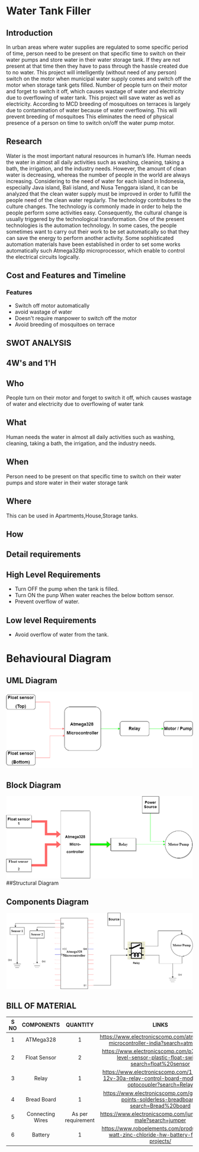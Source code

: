 # Water Tank Filler

## Introduction
In urban areas where water supplies are regulated to some specific period of time, person need to be present on that specific time to switch on their water pumps and store water in their water storage tank. If they are not present at that time then they have to pass through the hassle created due to no water. This project will intelligently (without need of any person) switch on the motor when municipal water supply comes and switch off the motor when storage tank gets filled.
Number of people turn on their motor and forget to switch it off, which causes wastage of water and electricity due to overflowing of water tank. This project will save water as well as electricity. According to MCD breeding of mosquitoes on terraces is largely due to contamination of water because of water overflowing. This will prevent breeding of mosquitoes This eliminates the need of physical presence of a person on time to switch on/off the water pump motor.
## Research
Water is the most important natural resources in human’s life. Human needs the water in almost all daily activities such as
washing, cleaning, taking a bath, the irrigation, and the industry needs. However, the amount of clean water is decreasing,
whereas the number of people in the world are always increasing. Considering to the need of water for each island in Indonesia,
especially Java island, Bali island, and Nusa Tenggara island, it can be analyzed that the clean water supply must be improved in
order to fulfill the people need of the clean water regularly.
The technology contributes to the culture changes. The technology is commonly made in order to help the people perform
some activities easy. Consequently, the cultural change is usually triggered by the technological transformation. One of the
present technologies is the automation technology. In some cases, the people sometimes want to carry out their work to be set
automatically so that they can save the energy to perform another activity. Some sophisticated automation materials have been
established in order to set some works automatically such Atmega328p microprocessor, which enable to control the electrical
circuits logically.
## Cost and Features and Timeline
### Features
- Switch off motor automatically
- avoid wastage of water  
- Doesn't require manpower to switch off the motor 
- Avoid breeding of mosquitoes on terrace
## SWOT ANALYSIS
## 4W&#39;s and 1&#39;H
## Who
People turn on their motor and forget to switch it off, which causes wastage of water and electricity due to overflowing of water tank
## What
Human needs the water in almost all daily activities such as washing, cleaning, taking a bath, the irrigation, and the industry needs.
## When
Person need to be present on that specific time to switch on their water pumps and store water in their water storage tank
## Where
This can be used in Apartments,House,Storage tanks.
## How

## Detail requirements
## High Level Requirements
- Turn OFF the pump when the tank is filled.
- Turn ON the punp When water reaches the below bottom sensor.
- Prevent overflow of water.
## Low level Requirements
- Avoid overflow of water from the tank. 
# Behavioural Diagram
## UML Diagram
![UML Diagram](https://github.com/Mohanraj06/M2-Embedded_Water_Tank_Filler/blob/main/2_Design/Behavioural%20Diagram/UML%20.png)
## Block Diagram
![Block diagram](https://github.com/Mohanraj06/M2-Embedded_Water_Tank_Filler/blob/main/2_Design/Block%20diagram/block%20diagram.png)
##Structural Diagram
## Components Diagram
![Components Diagram](https://github.com/Mohanraj06/M2-Embedded_Water_Tank_Filler/blob/main/2_Design/Structural%20Diagram/Component%20diagram.png)

## BILL OF MATERIAL
| S NO | COMPONENTS | QUANTITY | LINKS |
| :---: | :---: | :---: | :---: | 
|1|ATMega328|1|https://www.electronicscomp.com/atmega328p-microcontroller-india?search=atmega328|
|2|Float Sensor|2|https://www.electronicscomp.com/p31-water-level-sensor-plastic-float-switch?search=float%20sensor|
|3|Relay|1|https://www.electronicscomp.com/1-channel-12v-30a-relay-control-board-module-with-optocoupler?search=Relay|
|4|Bread Board|1|https://www.electronicscomp.com/gl12-840-points-solderless-breadboard?search=Bread%20board|
|5|Connecting Wires|As per requirement|https://www.electronicscomp.com/jumper-wire-male?search=jumper|
|6|Battery|1|https://www.roboelements.com/product/9v-hi-watt-zinc-chloride-hw-battery-for-diy-projects/|


